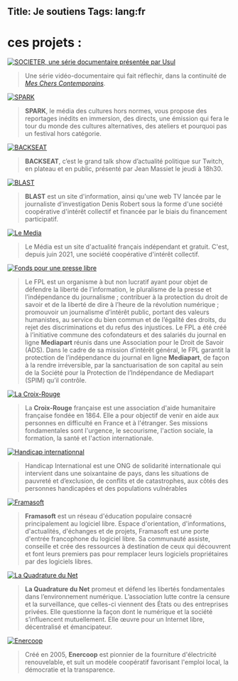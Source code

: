 Title: Je soutiens
Tags: lang:fr
---
# ces projets :

[![SOCIETER, une série documentaire présentée par Usul](images/societer.jpg)](https://fr.ulule.com/societer-usul/)
> Une série vidéo-documentaire qui fait réflechir, dans la continuité de [_Mes Chers Contemporains_](https://www.youtube.com/playlist?list=PLGSaf5hn5IaY7CObyjKyMH-Jeom0mMyo_).

[![SPARK](images/spark.webp)](https://www.kisskissbankbank.com/fr/projects/spark-nouveau-media-culturel-independant)
> **SPARK**, le média des cultures hors normes, vous propose des reportages inédits en immersion, des directs, une émission qui fera le tour du monde des cultures alternatives, des ateliers et pourquoi pas un festival hors catégorie.

[![BACKSEAT](images/backseat.jpg)](https://www.kisskissbankbank.com/fr/projects/backseat)
> **BACKSEAT**, c’est le grand talk show d’actualité politique sur Twitch, en plateau et en public, présenté par Jean Massiet le jeudi à 18h30.

[![BLAST](images/blast.jpg)](https://www.blast-info.fr/)
> **BLAST** est un site d'information, ainsi qu'une web TV lancée par le journaliste d'investigation Denis Robert sous la forme d'une société coopérative d'intérêt collectif et financée par le biais du financement participatif.

[![Le Media](images/logo-le-media.png)](https://www.lemediatv.fr/)
> Le Média est un site d'actualité français indépendant et gratuit. C'est, depuis juin 2021, une société coopérative d'intérêt collectif.

[![Fonds pour une presse libre](images/logo-FondsPourUnePressLibre.png)](https://fondspresselibre.org/)
> Le FPL est un organisme à but non lucratif ayant pour objet de défendre la liberté de l’information, le pluralisme de la presse et l’indépendance du journalisme ; contribuer à la protection du droit de savoir et de la liberté de dire à l’heure de la révolution numérique ; promouvoir un journalisme d’intérêt public, portant des valeurs humanistes, au service du bien commun et de l’égalité des droits, du rejet des discriminations et du refus des injustices.
> Le FPL a été créé à l’initiative commune des cofondateurs et des salariés du journal en ligne **Mediapart** réunis dans une Association pour le Droit de Savoir (ADS). Dans le cadre de sa mission d’intérêt général, le FPL garantit la protection de l’indépendance du journal en ligne **Mediapart**, de façon à la rendre irréversible, par la sanctuarisation de son capital au sein de la Société pour la Protection de l’Indépendance de Mediapart (SPIM) qu’il contrôle.

[![La Croix-Rouge](images/Croix-Rouge-FR.jpg)](https://www.croix-rouge.fr/)
> La **Croix-Rouge** française est une association d'aide humanitaire française fondée en 1864.
> Elle a pour objectif de venir en aide aux personnes en difficulté en France et à l'étranger.> Ses missions fondamentales sont l'urgence, le secourisme, l'action sociale, la formation, la santé et l'action internationale. 

[![Handicap internationnal](images/HandicapInternationnal.webp)](https://www.handicap-international.fr/)
> Handicap International est une ONG de solidarité internationale qui intervient dans une soixantaine de pays,
> dans les situations de pauvreté et d’exclusion, de conflits et de catastrophes, aux côtés des personnes handicapées et des populations vulnérables

[![Framasoft](images/framasoft.jpg)](https://fr.wikipedia.org/wiki/Framasoft)
> **Framasoft** est un réseau d'éducation populaire consacré principalement au logiciel libre.
> Espace d'orientation, d'informations, d'actualités, d'échanges et de projets, Framasoft est une porte d'entrée francophone du logiciel libre.
> Sa communauté assiste, conseille et crée des ressources à destination de ceux qui découvrent et font leurs premiers pas pour remplacer leurs logiciels propriétaires par des logiciels libres.

[![La Quadrature du Net](images/LaQuadratureDuNet.png)](https://www.laquadrature.net/)
> **La Quadrature du Net** promeut et défend les libertés fondamentales dans l’environnement numérique. L’association lutte contre la censure et la surveillance, que celles-ci viennent des États ou des entreprises privées. Elle questionne la façon dont le numérique et la société s’influencent mutuellement. Elle œuvre pour un Internet libre, décentralisé et émancipateur.

[![Enercoop](images/Logo_Enercoop.png)](https://www.enercoop.fr/notre-projet)
> Créé en 2005, **Enercoop** est pionnier de la fourniture d'électricité renouvelable, et suit un modèle coopératif favorisant l'emploi local, la démocratie et la transparence.
